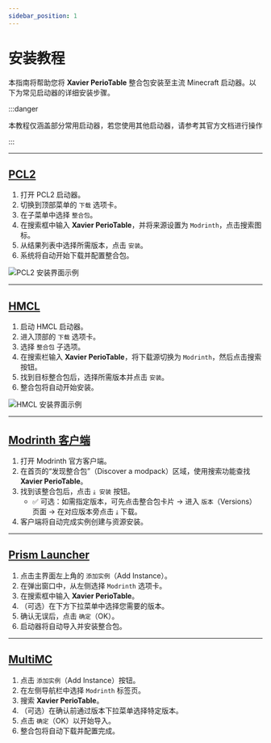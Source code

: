 ```yaml
---
sidebar_position: 1
---
```


# 安装教程

本指南将帮助您将 **Xavier PerioTable** 整合包安装至主流 Minecraft 启动器。以下为常见启动器的详细安装步骤。

:::danger

本教程仅涵盖部分常用启动器，若您使用其他启动器，请参考其官方文档进行操作

:::

---

## [PCL2](https://pcl.ruanmao.net/)

1. 打开 PCL2 启动器。
2. 切换到顶部菜单的 `下载` 选项卡。
3. 在子菜单中选择 `整合包`。
4. 在搜索框中输入 **Xavier PerioTable**，并将来源设置为 `Modrinth`，点击搜索图标。
5. 从结果列表中选择所需版本，点击 `安装`。
6. 系统将自动开始下载并配置整合包。

![PCL2 安装界面示例](https://s2.loli.net/2025/09/19/wPZHdQO3MqYutcJ.png)

---

## [HMCL](https://hmcl.huangyuhui.net/)

1. 启动 HMCL 启动器。
2. 进入顶部的 `下载` 选项卡。
3. 选择 `整合包` 子选项。
4. 在搜索栏输入 **Xavier PerioTable**，将下载源切换为 `Modrinth`，然后点击搜索按钮。
5. 找到目标整合包后，选择所需版本并点击 `安装`。
6. 整合包将自动开始安装。

![HMCL 安装界面示例](https://s2.loli.net/2025/09/19/yY4GPxEsSm9tIrq.png)

---

## [Modrinth 客户端](https://modrinth.com/app)

1. 打开 Modrinth 官方客户端。
2. 在首页的“发现整合包”（Discover a modpack）区域，使用搜索功能查找 **Xavier PerioTable**。
3. 找到该整合包后，点击 `⤓ 安装` 按钮。
    - ✅ 可选：如需指定版本，可先点击整合包卡片 → 进入 `版本`（Versions）页面 → 在对应版本旁点击 `⤓` 下载。
4. 客户端将自动完成实例创建与资源安装。

---

## [Prism Launcher](https://prismlauncher.org/)

1. 点击主界面左上角的 `添加实例`（Add Instance）。
2. 在弹出窗口中，从左侧选择 `Modrinth` 选项卡。
3. 在搜索框中输入 **Xavier PerioTable**。
4. （可选）在下方下拉菜单中选择您需要的版本。
5. 确认无误后，点击 `确定`（OK）。
6. 启动器将自动导入并安装整合包。

---

## [MultiMC](https://multimc.org)

1. 点击 `添加实例`（Add Instance）按钮。
2. 在左侧导航栏中选择 `Modrinth` 标签页。
3. 搜索 **Xavier PerioTable**。
4. （可选）在确认前通过版本下拉菜单选择特定版本。
5. 点击 `确定`（OK）以开始导入。
6. 整合包将自动下载并配置完成。